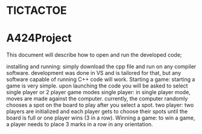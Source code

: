 # TICTACTOE
# A424Project
This document will describe how to open and run the developed code;

installing and running: 
simply download the cpp file and run on any compiler software. development was done in VS and is tailored for that, but any software capable of running C++ code will work.
Starting a game:
starting a game is very simple. upon launching the code you will be asked to select single player or 2 player game modes
  single player: in single player mode, moves are made against the computer. currently, the computer randomly chooses a spot on the board to play after you select a spot.
  two player: two players are initialized and each player gets to choose their spots until the board is full or one player wins (3 in a row). 
Winning a game: to win a game, a player needs to place 3 marks in a row in any orientation.
